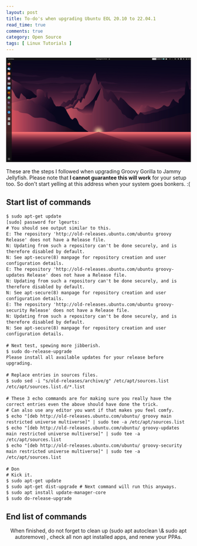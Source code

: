 ```yaml
---
layout: post
title: To-do's when upgrading Ubuntu EOL 20.10 to 22.04.1
read_time: true
comments: true
category: Open Source 
tags: [ Linux Tutorials ]
---
```


<img src="/assets/jammy-jellyfish.png" width="654">

These are the steps I followed when upgrading Groovy Gorilla to Jammy Jellyfish. 
Please note that **I cannot guarantee this will work** for your setup too. So don't start yelling at this address when your system goes bonkers. :(

## Start list of commands
```
$ sudo apt-get update                   
[sudo] password for lgeurts:
# You should see output similar to this.
E: The repository 'http://old-releases.ubuntu.com/ubuntu groovy Release' does not have a Release file.
N: Updating from such a repository can't be done securely, and is therefore disabled by default.
N: See apt-secure(8) manpage for repository creation and user configuration details.
E: The repository 'http://old-releases.ubuntu.com/ubuntu groovy-updates Release' does not have a Release file.
N: Updating from such a repository can't be done securely, and is therefore disabled by default.
N: See apt-secure(8) manpage for repository creation and user configuration details.
E: The repository 'http://old-releases.ubuntu.com/ubuntu groovy-security Release' does not have a Release file.
N: Updating from such a repository can't be done securely, and is therefore disabled by default.
N: See apt-secure(8) manpage for repository creation and user configuration details.

# Next test, spewing more jibberish.
$ sudo do-release-upgrade
Please install all available updates for your release before upgrading.

# Replace entries in sources files. 
$ sudo sed -i "s/old-releases/archive/g" /etc/apt/sources.list /etc/apt/sources.list.d/*.list 

# These 3 echo commands are for making sure you really have the correct entries even the above should have done the trick.
# Can also use any editor you want if that makes you feel comfy.
$ echo "[deb http://old-releases.ubuntu.com/ubuntu/ groovy main restricted universe multiverse]" | sudo tee -a /etc/apt/sources.list
$ echo "[deb http://old-releases.ubuntu.com/ubuntu/ groovy-updates main restricted universe multiverse]" | sudo tee -a /etc/apt/sources.list
$ echo "[deb http://old-releases.ubuntu.com/ubuntu/ groovy-security main restricted universe multiverse]" | sudo tee -a /etc/apt/sources.list

# Don
# Kick it.
$ sudo apt-get update
$ sudo apt-get dist-upgrade # Next command will run this anyways.
$ sudo apt install update-manager-core
$ sudo do-release-upgrade
```
## End list of commands

<p align="center">
When finished, do not forget to clean up (sudo apt autoclean \& sudo apt autoremove) , check all non apt installed apps, and renew your PPAs.
</p>
